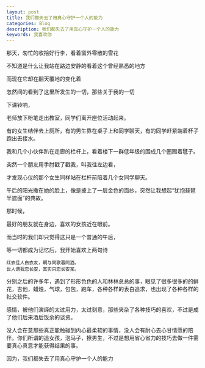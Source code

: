```yaml
---
layout: post
title: 我们都失去了用真心守护一个人的能力
categories: Blog
description: 我们都失去了用真心守护一个人的能力
keywords: 我喜欢你
---
```


那天，匆忙的收拾好行李，看着窗外零散的雪花

不知道是什么让我站在路边安静的看着这个曾经熟悉的地方

而现在它却在翻天覆地的变化着

忽然间的看到了这里所发生的一切，那些关于我的一切

下课铃响，

老师放下粉笔走出教室，同学们离开座位活动起来。

有的女生结伴去上厕所，有的男生靠在桌子上和同学聊天，有的同学赶紧端着杯子跑出去接水。

我和几个小伙伴趴在走廊的栏杆上，看着楼下一群低年级的围成几个圈踢着毽子。

突然一个朋友用手肘戳了戳我，叫我往左边看，

才发现心仪的那个女生同样站在栏杆前陪着几个女同学聊天。

午后的阳光撒在她的脸上，像是披上了一层金色的面纱，突然让我想起“犹抱琵琶半遮面”的典故。

那时候，

最好的朋友就在身边，喜欢的女孩近在眼前。

而当时的我们却只觉得这只是一个普通的午后，

等一切都成为记忆后，我开始喜欢上两句诗

```
红衣佳人白衣友，朝与同歌暮同酒。 
世人谓我恋长安，其实只恋长安某。
```

分别之后的许多年，遇到了形形色色的人和林林总总的事，眼见了很多很多的的鲜花，吉他，蜡烛，气球，包包，跑车，各种各样的表白追求，也出现了各种各样的社交软件。

感情，被他们演绎的太过用力，太过刻意，那些夹杂了各种技巧的喜欢，不过是成了他们后来酒后饭余的谈资。

没人会在意那些真正能触碰到内心最柔软的事情，没人会有耐心去心甘情愿的陪伴。你们所谓的追女孩，泡马子，撩男生，不过是想用省心省力的技巧去做一件需要真心真意才能获得结果的事。

因为，我们都失去了用真心守护一个人的能力
